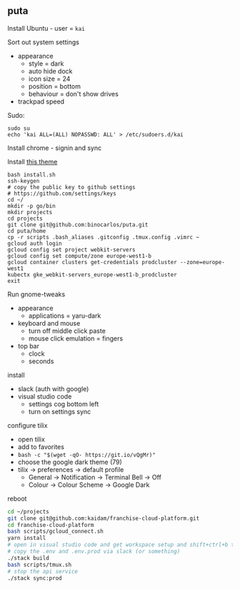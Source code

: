 ## puta

Install Ubuntu - user = `kai`

Sort out system settings
 * appearance
   * style = dark
   * auto hide dock
   * icon size = 24
   * position = bottom
   * behaviour = don't show drives
 * trackpad speed

Sudo:

```
sudo su
echo 'kai ALL=(ALL) NOPASSWD: ALL' > /etc/sudoers.d/kai
```

Install chrome - signin and sync

Install [this theme](https://chrome.google.com/webstore/detail/chrome-original-white-the/enhonnecbfooacmkfjcfeegecnhjnkmm)

```
bash install.sh
ssh-keygen
# copy the public key to github settings
# https://github.com/settings/keys
cd ~/
mkdir -p go/bin
mkdir projects
cd projects
git clone git@github.com:binocarlos/puta.git
cd puta/home
cp -r scripts .bash_aliases .gitconfig .tmux.config .vimrc ~
gcloud auth login
gcloud config set project webkit-servers
gcloud config set compute/zone europe-west1-b
gcloud container clusters get-credentials prodcluster --zone=europe-west1
kubectx gke_webkit-servers_europe-west1-b_prodcluster
exit
```

Run gnome-tweaks

 * appearance
   * applications = yaru-dark
 * keyboard and mouse
   * turn off middle click paste
   * mouse click emulation = fingers
 * top bar
   * clock
   * seconds

install

 * slack (auth with google)
 * visual studio code
   * settings cog bottom left
   * turn on settings sync

configure tilix

 * open tilix
 * add to favorites
 * `bash -c "$(wget -qO- https://git.io/vQgMr)"`
 * choose the google dark theme (79)
 * tilix -> preferences -> default profile
   * General -> Notification -> Terminal Bell -> Off
   * Colour -> Colour Scheme -> Google Dark

reboot

```bash
cd ~/projects
git clone git@github.com:kaidam/franchise-cloud-platform.git
cd franchise-cloud-platform
bash scripts/gcloud_connect.sh
yarn install
# open in visual studio code and get workspace setup and shift+ctrl+b to build
# copy the .env and .env.prod via slack (or something)
./stack build
bash scripts/tmux.sh
# stop the api service
./stack sync:prod
```
